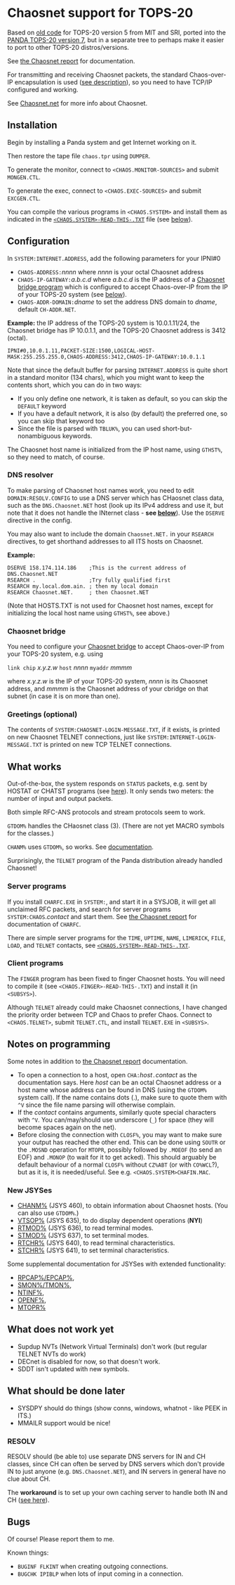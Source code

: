 # Chaosnet support for TOPS-20

Based on [old code](https://github.com/PDP-10/sri-nic/tree/master/files/src/mit/monitor) for TOPS-20 version 5 from MIT and SRI, ported into the [PANDA TOPS-20 version 7](https://github.com/PDP-10/panda), but in a separate tree to perhaps make it easier to port to other TOPS-20 distros/versions.

See [the Chaosnet report](https://chaosnet.net/amber.html#The-TOPS_002d20_002fTENEX-Implementation) for documentation.

For transmitting and receiving Chaosnet packets, the standard Chaos-over-IP encapsulation is used ([see description](https://github.com/bictorv/chaosnet-bridge/blob/master/README.md#chaos-over-ip)), so you need to have TCP/IP configured and working.

See [Chaosnet.net](https://chaosnet.net) for more info about Chaosnet.

## Installation

Begin by installing a Panda system and get Internet working on it.

Then restore the tape file `chaos.tpr` using `DUMPER`.

To generate the monitor, connect to `<CHAOS.MONITOR-SOURCES>` and submit `MONGEN.CTL`.

To generate the exec, connect to `<CHAOS.EXEC-SOURCES>` and submit `EXCGEN.CTL`.

You can compile the various programs in `<CHAOS.SYSTEM>` and install them as indicated in the [`<CHAOS.SYSTEM>-READ-THIS-.TXT`](chaos/system/-read-this-.txt) file (see [below](#server-programs)).

## Configuration

In `SYSTEM:INTERNET.ADDRESS`, add the following parameters for your IPNI#0
- `CHAOS-ADDRESS:`*nnnn* where *nnnn* is your octal Chaosnet  address
- `CHAOS-IP-GATEWAY:`*a.b.c.d* where *a.b.c.d* is the IP address of a [Chaosnet bridge program](https://github.com/bictorv/chaosnet-bridge) which is configured to accept Chaos-over-IP from the IP of your TOPS-20 system (see [below](#chaosnet-bridge)).
- `CHAOS-ADDR-DOMAIN:`*dname* to set the address DNS domain to *dname*, default `CH-ADDR.NET`.

**Example:** the IP address of the TOPS-20 system is 10.0.1.11/24, the Chaosnet bridge has IP 10.0.1.1, and the TOPS-20 Chaosnet address is 3412 (octal).
```
IPNI#0,10.0.1.11,PACKET-SIZE:1500,LOGICAL-HOST-MASK:255.255.255.0,CHAOS-ADDRESS:3412,CHAOS-IP-GATEWAY:10.0.1.1
```

Note that since the default buffer for parsing `INTERNET.ADDRESS` is quite short in a standard monitor (134 chars), which you might want to keep the contents short, which you can do in two ways:
  - If you only define one network, it is taken as default, so you can skip the `DEFAULT` keyword
  - If you have a default network, it is also (by default) the preferred one, so you can skip that keyword too
  - Since the file is parsed with `TBLUK%`, you can used short-but-nonambiguous keywords.

The Chaosnet host name is initialized from the IP host name, using `GTHST%`, so they need to match, of course. 

### DNS resolver

To make parsing of Chaosnet host names work, you need to edit `DOMAIN:RESOLV.CONFIG` to use a DNS server which has CHaosnet class data, such as the `DNS.Chaosnet.NET` host (look up its IPv4 address and use it, but note that it does not handle the INternet class - **see [below](#resolv)**). Use the `DSERVE` directive in the config. 

You may also want to include the domain `Chaosnet.NET.` in your `RSEARCH` directives, to get shorthand addresses to all ITS hosts on Chaosnet.

**Example:**
```
DSERVE 158.174.114.186    ;This is the current address of DNS.Chaosnet.NET
RSEARCH .                 ;Try fully qualified first
RSEARCH my.local.dom.ain. ; then my local domain
RSEARCH Chaosnet.NET.     ; then Chaosnet.NET
```

(Note that HOSTS.TXT is not used for Chaosnet host names, except for initializing the local host name using `GTHST%`, see above.)

### Chaosnet bridge

You need to configure your [Chaosnet bridge](https://github.com/bictorv/chaosnet-bridge/blob/master/CONFIGURATION.md) to accept Chaos-over-IP from your TOPS-20 system, e.g. using

`link chip` *x.y.z.w* `host` *nnnn* `myaddr` *mmmm*

where *x.y.z.w* is the IP of your TOPS-20 system, *nnnn* is its Chaosnet address, and *mmmm* is the Chaosnet address of your cbridge on that subnet (in case it is on more than one).

### Greetings (optional)

The contents of `SYSTEM:CHAOSNET-LOGIN-MESSAGE.TXT`, if it exists, is printed on new Chaosnet TELNET connections, just like `SYSTEM:INTERNET-LOGIN-MESSAGE.TXT` is printed on new TCP TELNET connections.

## What works

Out-of-the-box, the system responds on `STATUS` packets, e.g. sent by HOSTAT or CHATST programs (see [here](https://chaosnet.net/amber.html#Status-1)). It only sends two meters: the number of input and output packets.

Both simple RFC-ANS protocols and stream protocols seem to work.

`GTDOM%` handles the CHaosnet class (3). (There are not yet MACRO symbols for the classes.)

`CHANM%` uses `GTDOM%`, so works. See [documentation](doc/CHANM.md).

Surprisingly, the `TELNET` program of the Panda distribution already handled Chaosnet!

### Server programs

If you install `CHARFC.EXE` in `SYSTEM:`, and start it in a SYSJOB, it will get all unclaimed RFC packets, and search for server programs `SYSTEM:CHAOS`.*contact* and start them.  See [the Chaosnet report](https://chaosnet.net/amber.html#Server-Programs-1) for documentation of `CHARFC`. 

There are simple server programs for the `TIME`, `UPTIME`, `NAME`, `LIMERICK`, `FILE`, `LOAD`, and `TELNET` contacts, see [`<CHAOS.SYSTEM>-READ-THIS-.TXT`](chaos/system/-read-this-.txt).

### Client programs

The `FINGER` program has been fixed to finger Chaosnet hosts. You will need to compile it (see `<CHAOS.FINGER>-READ-THIS-.TXT`) and install it (in `<SUBSYS>`).

Although `TELNET` already could make Chaosnet connections, I have changed the priority order between TCP and Chaos to prefer Chaos. Connect to `<CHAOS.TELNET>`, submit `TELNET.CTL`, and install `TELNET.EXE` in `<SUBSYS>`.

## Notes on programming

Some notes in addition to  [the Chaosnet report](https://chaosnet.net/amber.html#The-TOPS_002d20_002fTENEX-Implementation) documentation.

- To open a connection to a host, open `CHA:`*host*`.`*contact* as the documentation says. Here *host* can be an octal Chaosnet address or a host name whose address can be found in DNS (using the `GTDOM%` system call). If the name contains dots (.), make sure to quote them with `^V` since the file name parsing will otherwise complain.
- If the *contact* contains arguments, similarly quote special characters with `^V`. You can/may/should use underscore (`_`) for space (they will become spaces again on the net).
- Before closing the connection with `CLOSF%`, you may want to make sure your output has reached the other end. This can be done using `SOUTR` or the `.MOSND` operation for `MTOPR`, possibly followed by `.MOEOF` (to send an EOF) and `.MONOP` (to wait for it to get acked). This should arguably be default behaviour of a normal `CLOSF%` without `CZ%ABT` (or with `CO%WCL`?), but as it is, it is needed/useful. See e.g. `<CHAOS.SYSTEM>CHAFIN.MAC`.

### New JSYSes

- [CHANM%](doc/CHANM.md) (JSYS 460), to obtain information about Chaosnet hosts. (You can also use `GTDOM%`.)
- [VTSOP%](doc/VTSOP.md) (JSYS 635), to do display dependent operations (**NYI**)
- [RTMOD%](doc/RTMOD.md) (JSYS 636), to read terminal modes.
- [STMOD%](doc/STMOD.md) (JSYS 637), to set terminal modes.
- [RTCHR%](doc/RTCHR.md) (JSYS 640), to read terminal characteristics.
- [STCHR%](doc/STCHR.md) (JSYS 641), to set terminal characteristics.

Some supplemental documentation for JSYSes with extended functionality: 

  - [RPCAP%/EPCAP%](doc/EPCAP.md),
  - [SMON%/TMON%](doc/SMON.md), 
  - [NTINF%](doc/NTINF.md),
  - [OPENF%](doc/OPENF.md),
  - [MTOPR%](doc/MTOPR.md)


## What does not work yet

- Supdup NVTs (Network Virtual Terminals) don't work (but regular TELNET NVTs do work)
- DECnet is disabled for now, so that doesn't work.
- SDDT isn't updated with new symbols.

## What should be done later

- SYSDPY should do things (show conns, windows, whatnot - like PEEK in ITS.)
- MMAILR support would be nice!

### RESOLV

RESOLV should (be able to) use separate DNS servers for IN and CH classes, since CH can often be served by DNS servers which don't provide IN to just anyone  (e.g. `DNS.Chaosnet.NET`), and IN servers in general have no clue about CH.

The **workaround** is to set up your own caching server to handle both IN and CH ([see here](https://chaosnet.net/chaos-dns)).

## Bugs

Of course! Please report them to me.

Known things:
- `BUGINF FLKINT` when creating outgoing connections.
- `BUGCHK IPIBLP` when lots of input coming in a connection.
